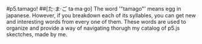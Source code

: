 #p5.tamago! 
##[た·ま·ご ta·ma·go]
The word '"tamago"' means egg in japanese. However, if you breakdown each of its syllables, you can get new and interesting words from every one of them. These words are used to organize and provide a way of navigating thorugh my catalog of p5.js skectches, made by me.

